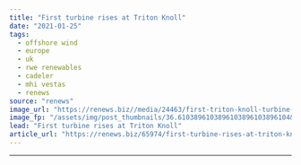 ```yaml
---
title: "First turbine rises at Triton Knoll"
date: "2021-01-25"
tags: 
  - offshore wind
  - europe
  - uk
  - rwe renewables
  - cadeler
  - mhi vestas
  - renews
source: "renews"
image_url: "https://renews.biz//media/24463/first-triton-knoll-turbine-credit-rwe-renewables.jpg?mode=crop&width=770&heightratio=0.6103896103896103896103896104&slimmage=true"
image_fp: "/assets/img/post_thumbnails/36.6103896103896103896103896104&slimmage=true"
lead: "First turbine rises at Triton Knoll"
article_url: "https://renews.biz/65974/first-turbine-rises-at-triton-knoll/"
---
```


---
